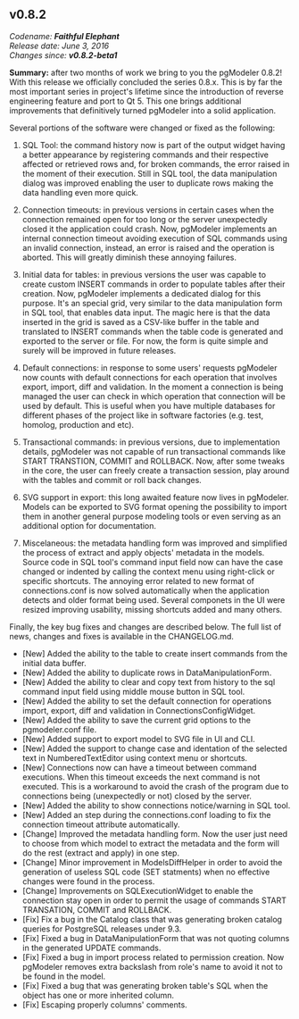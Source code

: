 v0.8.2
------

<em>Codename: <strong>Faithful Elephant</strong></em><br/>
<em>Release date: June 3, 2016</em><br/>
<em>Changes since: <strong>v0.8.2-beta1</strong></em><br/>

<strong>Summary:</strong> after two months of work we bring to you the pgModeler 0.8.2! With this release we officially concluded the series 0.8.x. This is by far the most important series in project's lifetime since the introduction of reverse engineering feature and port to Qt 5. This one brings additional improvements that definitively turned pgModeler into a solid application.<br/>

Several portions of the software were changed or fixed as the following:

1) SQL Tool: the command history now is part of the output widget having a better appearance by registering commands and their respective affected or retrieved rows and, for broken commands, the error raised in the moment of their execution. Still in SQL tool, the data manipulation dialog was improved enabling the user to duplicate rows making the data handling even more quick.<br/>

2) Connection timeouts: in previous versions in certain cases when the connection remained open for too long or the server unexpectedly closed it the application could crash. Now, pgModeler implements an internal connection timeout avoiding execution of SQL commands using an invalid connection, instead, an error is raised and the operation is aborted. This will greatly diminish these annoying failures.<br/>

3) Initial data for tables: in previous versions the user was capable to create custom INSERT commands in order to populate tables after their creation. Now, pgModeler implements a dedicated dialog for this purpose. It's an special grid, very similar to the data manipulation form in SQL tool, that enables data input. The magic here is that the data inserted in the grid is saved as a CSV-like buffer in the table and translated to INSERT commands when the table code is  generated and exported to the server or file. For now, the form is quite simple and surely will be improved in future releases.<br/>

4) Default connections: in response to some users' requests pgModeler now counts with default connections for each operation that involves export, import, diff and validation. In the moment a connection is being managed the user can check in which operation that connection will be used by default. This is useful when you have multiple databases for different phases of the project like in software factories (e.g. test, homolog, production and etc).<br/>

5) Transactional commands: in previous versions, due to implementation details, pgModeler was not capable of run transactional commands like START TRANSTION, COMMIT and ROLLBACK. Now, after some tweaks in the core, the user can freely create a transaction session, play around with the tables and commit
or roll back changes.<br/>

6) SVG support in export: this long awaited feature now lives in pgModeler. Models can be exported to SVG format opening the possibility to import them in another general purpose modeling tools or even serving as an additional option for documentation.<br/>

7) Miscelaneous: the metadata handling form was improved and simplified the process of extract and apply objects' metadata in the models. Source code in SQL tool's command input field now can have the case changed or indented by calling the context menu using right-click or specific shortcuts. The annoying error related to new format of connections.conf is now solved automatically when the application detects and older format being used. Several componets in the UI were resized improving usability, missing shortcuts added and many others.<br/>

Finally, the key bug fixes and changes are described below. The full list of news, changes and fixes is available in the CHANGELOG.md. <br/>

* [New] Added the ability to the table to create insert commands from the initial data buffer.
* [New] Added the ability to duplicate rows in DataManipulationForm.
* [New] Added the ability to clear and copy text from history to the sql command input field using middle mouse button in SQL tool.
* [New] Added the ability to set the default connection for operations import, export, diff and validation in ConnectionsConfigWidget.
* [New] Added the ability to save the current grid options to the pgmodeler.conf file.
* [New] Added support to export model to SVG file in UI and CLI.
* [New] Added the support to change case and identation of the selected text in NumberedTextEditor using context menu or shortcuts.
* [New] Connections now can have a timeout between command executions. When this timeout exceeds the next command is not executed. This is a workaround to avoid the crash of the program due to connections being (unexpectedly or not) closed by the server.
* [New] Added the ability to show connections notice/warning in SQL tool.
* [New] Added an step during the connections.conf loading to fix the connection timeout attribute automatically.
* [Change] Improved the metadata handling form. Now the user just need to choose from which model to extract the metadata and the form will do the rest (extract and apply) in one step.
* [Change] Minor improvement in ModelsDiffHelper in order to avoid the generation of useless SQL code (SET statments) when no effective changes were found in the process.
* [Change] Improvements on SQLExecutionWidget to enable the connection stay open in order to permit the usage of commands START TRANSATION, COMMIT and ROLLBACK.
* [Fix] Fix a bug in the Catalog class that was generating broken catalog queries for PostgreSQL releases under 9.3.
* [Fix] Fixed a bug in DataManipulationForm that was not quoting columns in the generated UPDATE commands.
* [Fix] Fixed a bug in import process related to permission creation. Now pgModeler removes extra backslash from role's name to avoid it not to be found in the model.
* [Fix] Fixed a bug that was generating broken table's SQL when the object has one or more inherited column.
* [Fix] Escaping properly columns' comments.
